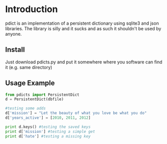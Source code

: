 # Introduction 

pdict is an implementation of a persistent dictionary using sqlite3 and json libraries.
The library is silly and it sucks and as such it shouldn't be used by anyone. 

## Install

Just download pdicts.py and put it somewhere where you software can find it (e.g. same directory)

## Usage Example
```python
from pdicts import PersistentDict
d = PersistentDict(dbfile)

#testing some adds
d['mission'] = "Let the beauty of what you love be what you do"
d['years_active'] = [2010, 2011, 2012]

print d.keys() #testing the saved keys
print d['mission'] #testing a simple get
print d['hate'] #testing a missing key
```
